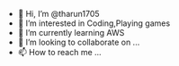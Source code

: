 - 👋 Hi, I’m @tharun1705
- 👀 I’m interested in Coding,Playing games
- 🌱 I’m currently learning AWS
- 💞️ I’m looking to collaborate on ...
- 📫 How to reach me ...

<!---
tharun1705/tharun1705 is a ✨ special ✨ repository because its `README.md` (this file) appears on your GitHub profile.
You can click the Preview link to take a look at your changes.
--->
